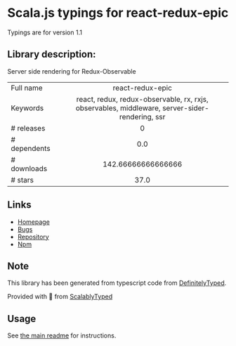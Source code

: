 
# Scala.js typings for react-redux-epic

Typings are for version 1.1

## Library description:
Server side rendering for Redux-Observable

|                    |                 |
| ------------------ | :-------------: |
| Full name          | react-redux-epic |
| Keywords           | react, redux, redux-observable, rx, rxjs, observables, middleware, server-sider-rendering, ssr |
| # releases         | 0 |
| # dependents       | 0.0 |
| # downloads        | 142.66666666666666 |
| # stars            | 37.0 |

## Links
- [Homepage](https://github.com/BerkeleyTrue/react-redux-epic#readme)
- [Bugs](https://github.com/BerkeleyTrue/react-redux-epic/issues)
- [Repository](https://github.com/BerkeleyTrue/react-redux-epic)
- [Npm](https://www.npmjs.com/package/react-redux-epic)
    


## Note
This library has been generated from typescript code from [DefinitelyTyped](https://definitelytyped.org).

Provided with :purple_heart: from [ScalablyTyped](https://github.com/oyvindberg/ScalablyTyped)

## Usage
See [the main readme](../../readme.md) for instructions.


